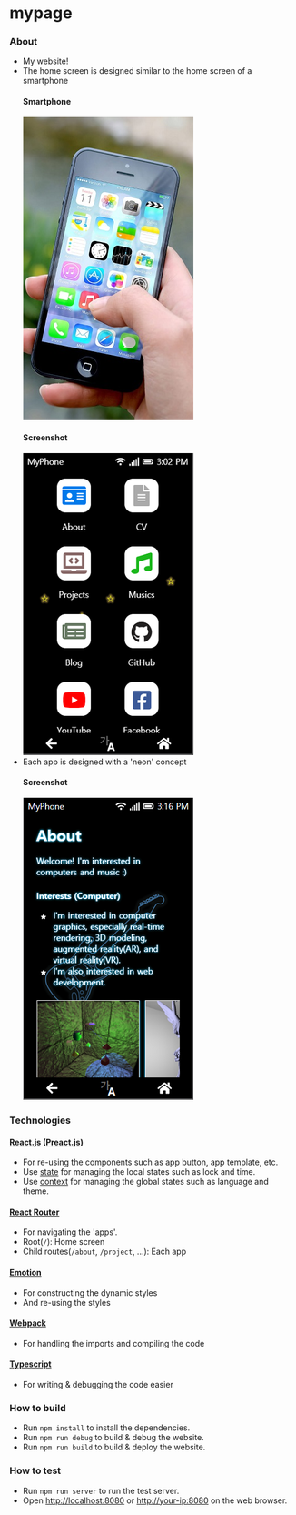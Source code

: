 # mypage

### About
- My website!
- The home screen is designed similar to the home screen of a smartphone
  #### Smartphone
  ![Smartphone](https://github.com/Avantgarde95/Avantgarde95.github.io/blob/master/Smartphone.png)
  #### Screenshot
  ![HomeScreen](https://github.com/Avantgarde95/Avantgarde95.github.io/blob/master/HomeScreen.png)
- Each app is designed with a 'neon' concept
  #### Screenshot
  ![AppScreen](https://github.com/Avantgarde95/Avantgarde95.github.io/blob/master/AppScreen.png)

### Technologies
#### [React.js](https://reactjs.org/) ([Preact.js](https://preactjs.com/))
- For re-using the components such as app button, app template, etc.
- Use [state](https://reactjs.org/docs/hooks-state.html) for managing the local states such as lock and time.
- Use [context](https://reactjs.org/docs/context.html) for managing the global states such as language and theme.

#### [React Router](https://reacttraining.com/blog/react-router-v6-pre/)
- For navigating the 'apps'.
- Root(`/`): Home screen
- Child routes(`/about`, `/project`, ...): Each app

#### [Emotion](https://emotion.sh/)
- For constructing the dynamic styles
- And re-using the styles

#### [Webpack](https://webpack.js.org/)
- For handling the imports and compiling the code

#### [Typescript](https://www.typescriptlang.org/)
- For writing & debugging the code easier

### How to build
- Run `npm install` to install the dependencies.
- Run `npm run debug` to build & debug the website.
- Run `npm run build` to build & deploy the website.

### How to test
- Run `npm run server` to run the test server.
- Open <http://localhost:8080> or <http://your-ip:8080> on the web browser.
